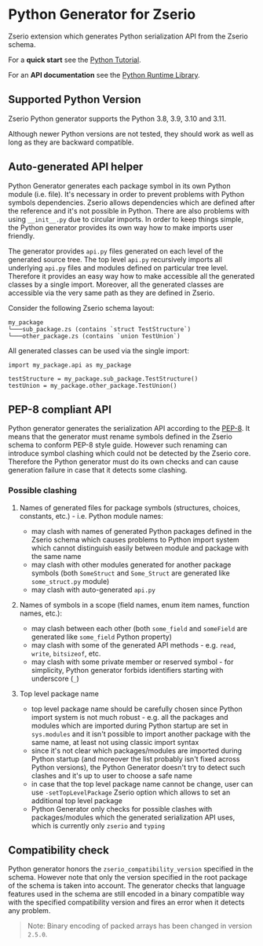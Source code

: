 # Python Generator for Zserio

Zserio extension which generates Python serialization API from the Zserio schema.

For a **quick start** see the [Python Tutorial](https://github.com/ndsev/zserio-tutorial-python#zserio-python-quick-start-tutorial).

For an **API documentation** see the [Python Runtime Library](https://zserio.org/doc/runtime/latest/python).

## Supported Python Version

Zserio Python generator supports the Python 3.8, 3.9, 3.10 and 3.11.

Although newer Python versions are not tested, they should work as well as long as they are backward compatible.

## Auto-generated API helper

Python Generator generates each package symbol in its own Python module (i.e. file). It's necessary in order
to prevent problems with Python symbols dependencies. Zserio allows dependencies which are defined after the
reference and it's not possible in Python. There are also problems with using `__init__.py` due to circular
imports. In order to keep things simple, the Python generator provides its own way how to make imports user
friendly.

The generator provides `api.py` files generated on each level of the generated source tree. The top level `api.py`
recursively imports all underlying `api.py` files and modules defined on particular tree level. Therefore it
provides an easy way how to make accessible all the generated classes by a single import. Moreover, all the
generated classes are accessible via the very same path as they are defined in Zserio.

Consider the following Zserio schema layout:
```
my_package
└───sub_package.zs (contains `struct TestStructure`)
└───other_package.zs (contains `union TestUnion`)
```

All generated classes can be used via the single import:
```
import my_package.api as my_package

testStructure = my_package.sub_package.TestStructure()
testUnion = my_package.other_package.TestUnion()
```

## PEP-8 compliant API

Python generator generates the serialization API according to the
[PEP-8](https://www.python.org/dev/peps/pep-0008/). It means that the generator must rename symbols defined
in the Zserio schema to conform PEP-8 style guide. However such renaming can introduce symbol clashing which
could not be detected by the Zserio core. Therefore the Python generator must do its own checks and can cause
generation failure in case that it detects some clashing.

### Possible clashing

1. Names of generated files for package symbols (structures, choices, constants, etc.) -
   i.e. Python module names:
    * may clash with names of generated Python packages defined in the Zserio schema which causes problems to
      Python import system which cannot distinguish easily between module and package with the same name
    * may clash with other modules generated for another package symbols (both `SomeStruct` and `Some_Struct`
      are generated like `some_struct.py` module)
    * may clash with auto-generated `api.py`

2. Names of symbols in a scope (field names, enum item names, function names, etc.):
    * may clash between each other (both `some_field` and `someField` are generated like `some_field` Python
      property)
    * may clash with some of the generated API methods - e.g. `read`, `write`, `bitsizeof`, etc.
    * may clash with some private member or reserved symbol - for simplicity, Python generator forbids
     identifiers starting with underscore (`_`)

3. Top level package name
    * top level package name should be carefully chosen since Python import system is not much robust -
      e.g. all the packages and modules which are imported during Python startup are set in `sys.modules` and
      it isn't possible to import another package with the same name, at least not using classic import syntax
    * since it's not clear which packages/modules are imported during Python startup
      (and moreover the list probably isn't fixed across Python versions), the Python Generator doesn't try
      to detect such clashes and it's up to user to choose a safe name
    * in case that the top level package name cannot be change, user can use `-setTopLevelPackage` Zserio option
      which allows to set an additional top level package
    * Python Generator only checks for possible clashes with packages/modules which the generated serialization
      API uses, which is currently only `zserio` and `typing`

## Compatibility check

Python generator honors the `zserio_compatibility_version` specified in the schema. However note that only
the version specified in the root package of the schema is taken into account. The generator checks that
language features used in the schema are still encoded in a binary compatible way with the specified
compatibility version and fires an error when it detects any problem.

> Note: Binary encoding of packed arrays has been changed in version `2.5.0`.
